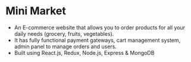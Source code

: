 # Mini Market
 - An E-commerce website that allows you to order products for all your daily needs (grocery, fruits, vegetables). 
 - It has fully functional payment gateways, cart management system, admin panel to manage orders and users.
 - Built using React.js, Redux, Node.js, Express & MongoDB
